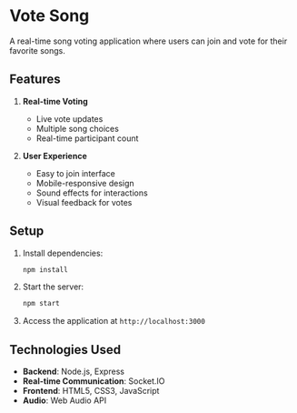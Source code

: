 # Vote Song

A real-time song voting application where users can join and vote for their favorite songs.

## Features
1. **Real-time Voting**
   - Live vote updates
   - Multiple song choices
   - Real-time participant count

2. **User Experience**
   - Easy to join interface
   - Mobile-responsive design
   - Sound effects for interactions
   - Visual feedback for votes

## Setup
1. Install dependencies:
   ```bash
   npm install
   ```

2. Start the server:
   ```bash
   npm start
   ```

3. Access the application at `http://localhost:3000`

## Technologies Used
- **Backend**: Node.js, Express
- **Real-time Communication**: Socket.IO
- **Frontend**: HTML5, CSS3, JavaScript
- **Audio**: Web Audio API
